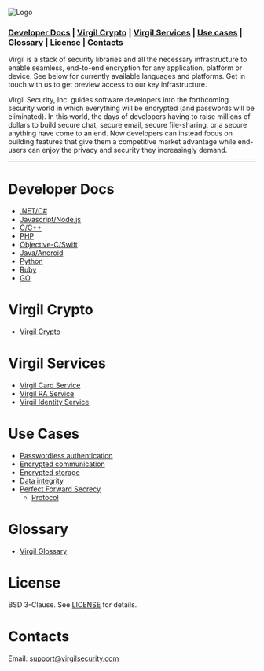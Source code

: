 ![Logo](https://github.com/VirgilSecurity/virgil/blob/master/images/VirgilLogo.png)

### [Developer Docs](#head3) | [Virgil Crypto](#head2) | [Virgil Services](#head7) | [Use cases](#head4) | [Glossary](#head8) | [License](#head5) | [Contacts](#head6)


Virgil is a stack of security libraries and all the necessary infrastructure to enable seamless, end-to-end encryption for any application, platform or device. See below for currently available languages and platforms. Get in touch with us to get preview access to our key infrastructure.

Virgil Security, Inc. guides software developers into the forthcoming security world in which everything will be encrypted (and passwords will be eliminated). In this world, the days of developers having to raise millions of dollars to build secure chat, secure email, secure file-sharing, or a secure anything have come to an end. Now developers can instead focus on building features that give them a competitive market advantage while end-users can enjoy the privacy and security they increasingly demand.
***

# <a name="head3"></a>Developer Docs
- [.NET/C#](https://github.com/VirgilSecurity/virgil-sdk-net)
- [Javascript/Node.js](https://github.com/VirgilSecurity/virgil-sdk-javascript)
- [C/C++](https://github.com/VirgilSecurity/virgil-sdk-cpp)
- [PHP](https://github.com/VirgilSecurity/virgil-sdk-php)
- [Objective-C/Swift](https://github.com/VirgilSecurity/virgil-sdk-x)
- [Java/Android](https://github.com/VirgilSecurity/virgil-foundation-x)
- [Python](https://github.com/VirgilSecurity/virgil-sdk-python)
- [Ruby](https://github.com/VirgilSecurity/virgil-sdk-ruby)
- [GO](https://github.com/VirgilSecurity/virgil-crypto-go)

# <a name="head2"></a>Virgil Crypto
- [Virgil Crypto](https://github.com/VirgilSecurity/virgil-crypto)

# <a name="head7"></a>Virgil Services
- [Virgil Card Service](https://developer.virgilsecurity.com/docs/cs/references/card-service)
- [Virgil RA Service](https://developer.virgilsecurity.com/docs/cs/references/ra-service)
- [Virgil Identity Service](https://developer.virgilsecurity.com/docs/cs/references/identity-service)

# <a name="head4"></a>Use Cases
- [Passwordless authentication](https://developer.virgilsecurity.com/docs/cs/get-started/passwordless-authentication)
- [Encrypted communication](https://developer.virgilsecurity.com/docs/cs/get-started/encrypted-communication)
- [Encrypted storage](https://developer.virgilsecurity.com/docs/cs/get-started/encrypted-storage)
- [Data integrity](https://developer.virgilsecurity.com/docs/cs/get-started/data-integrity)
- [Perfect Forward Secrecy](/PFS.md)
  - [Protocol](/PFS_Protocol.md)

# <a name="head8"></a>Glossary
- [Virgil Glossary](https://developer.virgilsecurity.com/docs/cs/references/glossary)

# <a name="head5"></a>License
BSD 3-Clause. See [LICENSE](https://github.com/VirgilSecurity/virgil/blob/master/LICENSE) for details.

# <a name="head6"></a>Contacts
Email: support@virgilsecurity.com
